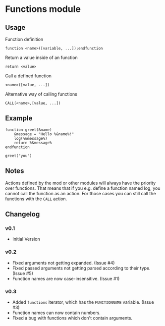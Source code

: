 # Functions module

## Usage

Function definition

```
function <name>([variable, ...]);endfunction
```


Return a value inside of an function

```
return <value>
```


Call a defined function

```
<name>([value, ...])
```


Alternative way of calling functions

```
CALL(<name>,[value, ...])
```


## Example

```
function greet(&name)
	&message = "Hello %&name%!"
	log(%&message%)
	return %&message%
endfunction

greet("you")
```

## Notes

Actions defined by the mod or other modules will always have the priority over functions.
That means that if you e.g. define a function named log, you cannot call the function as an action.
For those cases you can still call the functions with the `CALL` action.

## Changelog

### v0.1

 * Initial Version

### v0.2

 * Fixed arguments not getting expanded. (Issue #4)
 * Fixed passed arguments not getting parsed according to their type. (Issue #5)
 * Function names are now case-insensitive. (Issue #1)

### v0.3
 * Added `functions` iterator, which has the `FUNCTIONNAME` variable. (Issue #3)
 * Function names can now contain numbers.
 * Fixed a bug with functions which don't contain arguments.
